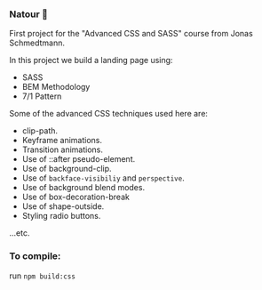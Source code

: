 ### Natour :deciduous_tree:

First project for the "Advanced CSS and SASS" course from Jonas Schmedtmann.

In this project we build a landing page using:

- SASS
- BEM Methodology
- 7/1 Pattern

Some of the advanced CSS techniques used here are:

- clip-path.
- Keyframe animations.
- Transition animations.
- Use of ::after pseudo-element.
- Use of background-clip.
- Use of `backface-visibiliy` and `perspective`.
- Use of background blend modes.
- Use of box-decoration-break
- Use of shape-outside.
- Styling radio buttons.

...etc.

### To compile:

run `npm build:css`
